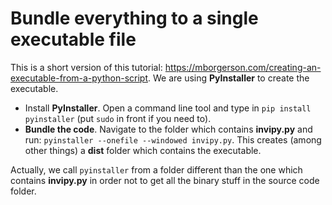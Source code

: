 # Bundle everything to a single executable file

This is a short version of this tutorial: https://mborgerson.com/creating-an-executable-from-a-python-script. We are using **PyInstaller** to create the executable.

* Install **PyInstaller**. Open a command line tool and type in `pip install pyinstaller` (put `sudo` in front if you need to).
* **Bundle the code**. Navigate to the folder which contains **invipy.py** and run: `pyinstaller --onefile --windowed invipy.py`. This creates (among other things) a **dist** folder which contains the executable.

Actually, we call `pyinstaller` from a folder different than the one which contains **invipy.py** in order not to get all the binary stuff in the source code folder.
